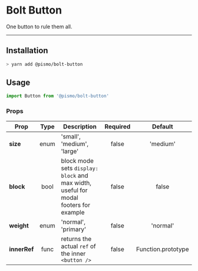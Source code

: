 # Bolt Button
One button to rule them all.

---

## Installation
```sh
> yarn add @pismo/bolt-button
```

## Usage
```js
import Button from '@pismo/bolt-button'
```

### Props
Prop | Type | Description | Required | Default
--- | :---: | --- | :---: | :---:
**size** | enum | 'small', 'medium', 'large' | false | 'medium'
**block** | bool | block mode sets `display: block` and max width, useful for modal footers for example | false | false
**weight** | enum | 'normal', 'primary' | false | 'normal'
**innerRef** | func | returns the actual `ref` of the inner `<button />` | false | Function.prototype
